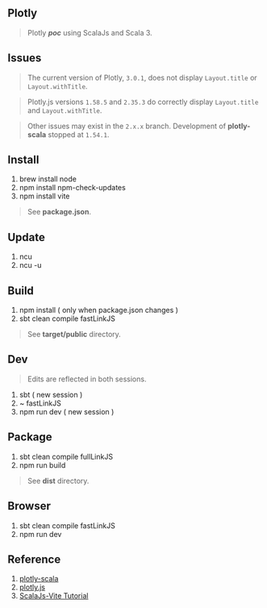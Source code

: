 Plotly
------
>Plotly ***poc*** using ScalaJs and Scala 3.

Issues
------
>The current version of Plotly, ```3.0.1```, does not display ```Layout.title``` or ```Layout.withTitle```.

>Plotly.js versions ```1.58.5``` and ```2.35.3``` do correctly display ```Layout.title``` and ```Layout.withTitle```.

>Other issues may exist in the ```2.x.x``` branch. Development of **plotly-scala** stopped at ```1.54.1```.

Install
-------
1. brew install node
2. npm install npm-check-updates
3. npm install vite
>See **package.json**.

Update
------
1. ncu
2. ncu -u

Build
-----
1. npm install ( only when package.json changes )
2. sbt clean compile fastLinkJS
>See **target/public** directory.

Dev
---
>Edits are reflected in both sessions.
1. sbt ( new session )
2. ~ fastLinkJS
3. npm run dev ( new session )

Package
-------
1. sbt clean compile fullLinkJS
2. npm run build
>See **dist** directory.

Browser
-------
1. sbt clean compile fastLinkJS
2. npm run dev

Reference
---------
1. [plotly-scala](https://github.com/alexarchambault/plotly-scala)
2. [plotly.js](https://www.npmjs.com/package/plotly.js/v/1.47.4?activeTab=versions)
3. [ScalaJs-Vite Tutorial](https://www.scala-js.org/doc/tutorial/scalajs-vite.html)